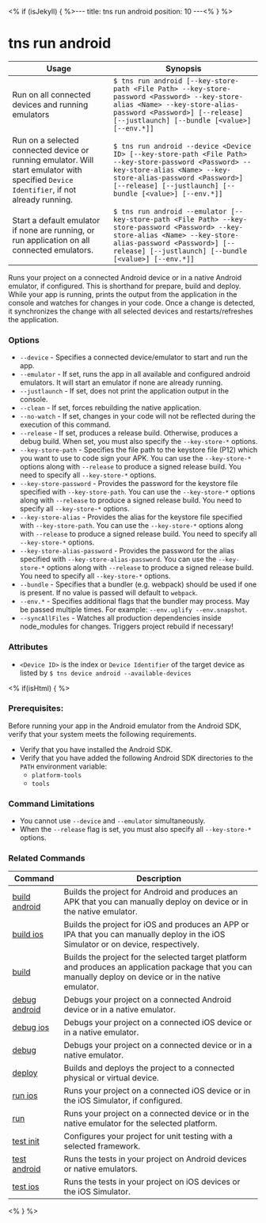 <% if (isJekyll) { %>---
title: tns run android
position: 10
---<% } %>
# tns run android


Usage | Synopsis
---|---
Run on all connected devices and running emulators | `$ tns run android [--key-store-path <File Path> --key-store-password <Password> --key-store-alias <Name> --key-store-alias-password <Password>] [--release] [--justlaunch] [--bundle [<value>] [--env.*]]`
Run on a selected connected device or running emulator. Will start emulator with specified `Device Identifier`, if not already running. | `$ tns run android --device <Device ID> [--key-store-path <File Path> --key-store-password <Password> --key-store-alias <Name> --key-store-alias-password <Password>] [--release] [--justlaunch] [--bundle [<value>] [--env.*]]`
Start a default emulator if none are running, or run application on all connected emulators. | `$ tns run android --emulator [--key-store-path <File Path> --key-store-password <Password> --key-store-alias <Name> --key-store-alias-password <Password>] [--release] [--justlaunch] [--bundle [<value>] [--env.*]]`

Runs your project on a connected Android device or in a native Android emulator, if configured. This is shorthand for prepare, build and deploy. While your app is running, prints the output from the application in the console and watches for changes in your code. Once a change is detected, it synchronizes the change with all selected devices and restarts/refreshes the application.

### Options
* `--device` - Specifies a connected device/emulator to start and run the app.
* `--emulator` - If set, runs the app in all available and configured android emulators. It will start an emulator if none are already running.
* `--justlaunch` - If set, does not print the application output in the console.
* `--clean` - If set, forces rebuilding the native application.
* `--no-watch` - If set, changes in your code will not be reflected during the execution of this command.
* `--release` - If set, produces a release build. Otherwise, produces a debug build. When set, you must also specify the `--key-store-*` options.
* `--key-store-path` - Specifies the file path to the keystore file (P12) which you want to use to code sign your APK. You can use the `--key-store-*` options along with `--release` to produce a signed release build. You need to specify all `--key-store-*` options.
* `--key-store-password` - Provides the password for the keystore file specified with `--key-store-path`. You can use the `--key-store-*` options along with `--release` to produce a signed release build. You need to specify all `--key-store-*` options.
* `--key-store-alias` - Provides the alias for the keystore file specified with `--key-store-path`. You can use the `--key-store-*` options along with `--release` to produce a signed release build. You need to specify all `--key-store-*` options.
* `--key-store-alias-password` - Provides the password for the alias specified with `--key-store-alias-password`. You can use the `--key-store-*` options along with `--release` to produce a signed release build. You need to specify all `--key-store-*` options.
* `--bundle` - Specifies that a bundler (e.g. webpack) should be used if one is present. If no value is passed will default to `webpack`.
* `--env.*` - Specifies additional flags that the bundler may process. May be passed multiple times. For example: `--env.uglify --env.snapshot`.
* `--syncAllFiles` - Watches all production dependencies inside node_modules for changes. Triggers project rebuild if necessary!

### Attributes
* `<Device ID>` is the index or `Device Identifier` of the target device as listed by `$ tns device android --available-devices`

<% if(isHtml) { %>
### Prerequisites:
Before running your app in the Android emulator from the Android SDK, verify that your system meets the following requirements.
* Verify that you have installed the Android SDK.
* Verify that you have added the following Android SDK directories to the `PATH` environment variable:
    * `platform-tools`
    * `tools`

### Command Limitations

* You cannot use `--device` and `--emulator` simultaneously.
* When the `--release` flag is set, you must also specify all `--key-store-*` options.

### Related Commands

Command | Description
----------|----------
[build android](build-android.html) | Builds the project for Android and produces an APK that you can manually deploy on device or in the native emulator.
[build ios](build-ios.html) | Builds the project for iOS and produces an APP or IPA that you can manually deploy in the iOS Simulator or on device, respectively.
[build](build.html) | Builds the project for the selected target platform and produces an application package that you can manually deploy on device or in the native emulator.
[debug android](debug-android.html) | Debugs your project on a connected Android device or in a native emulator.
[debug ios](debug-ios.html) | Debugs your project on a connected iOS device or in a native emulator.
[debug](debug.html) | Debugs your project on a connected device or in a native emulator.
[deploy](deploy.html) | Builds and deploys the project to a connected physical or virtual device.
[run ios](run-ios.html) | Runs your project on a connected iOS device or in the iOS Simulator, if configured.
[run](run.html) | Runs your project on a connected device or in the native emulator for the selected platform.
[test init](test-init.html) | Configures your project for unit testing with a selected framework.
[test android](test-android.html) | Runs the tests in your project on Android devices or native emulators.
[test ios](test-ios.html) | Runs the tests in your project on iOS devices or the iOS Simulator.
<% } %>
